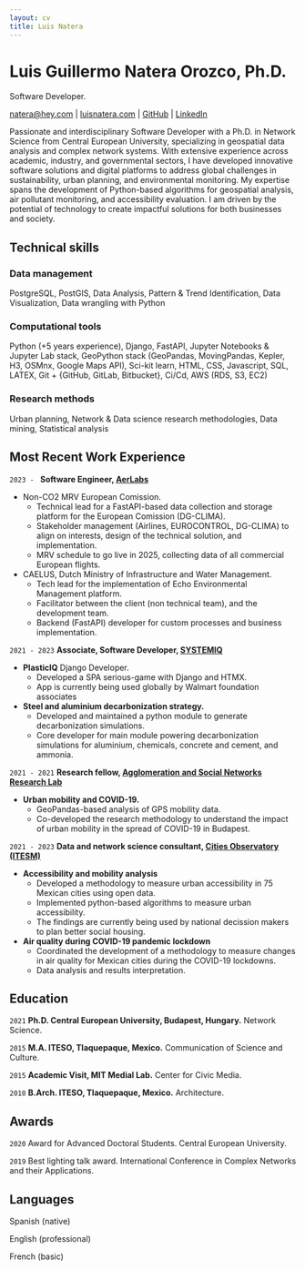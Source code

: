 ```yaml
---
layout: cv
title: Luis Natera
---
```

# Luis Guillermo Natera Orozco, Ph.D.
Software Developer.

<div id="webaddress">
<a href="mailto:natera@hey.com">natera@hey.com</a>
| <a href="https://luisnatera.com">luisnatera.com</a>
| <a href="https://github.com/nateraluis">GitHub</a>
| <a href="https://linkedin.com/in/natera">LinkedIn</a>
</div>


Passionate and interdisciplinary Software Developer with a Ph.D. in Network Science from Central European University, specializing in geospatial data analysis and complex network systems. With extensive experience across academic, industry, and governmental sectors, I have developed innovative software solutions and digital platforms to address global challenges in sustainability, urban planning, and environmental monitoring. My expertise spans the development of Python-based algorithms for geospatial analysis, air pollutant monitoring, and accessibility evaluation. I am driven by the potential of technology to create impactful solutions for both businesses and society.

## Technical skills

### Data management

PostgreSQL, PostGIS, Data Analysis, Pattern & Trend Identification, Data Visualization, Data wrangling with Python


### Computational tools

Python (+5 years experience), Django, FastAPI, Jupyter Notebooks & Jupyter Lab stack, GeoPython stack (GeoPandas, MovingPandas, Kepler, H3, OSMnx, Google Maps API), Sci-kit learn, HTML, CSS, Javascript, SQL, LATEX, Git + {GitHub, GitLab, Bitbucket}, Ci/Cd, AWS (RDS, S3, EC2)

### Research methods

Urban planning, Network & Data science research methodologies, Data mining, Statistical analysis


## Most Recent Work Experience

`2023 - `
__Software Engineer, [AerLabs](https://www.aerlabs.com)__

- Non-CO2 MRV European Comission.
	- Technical lead for a FastAPI-based data collection and storage platform for the European Comission (DG-CLIMA). 
	- Stakeholder management (Airlines, EUROCONTROL, DG-CLIMA) to align on interests, design of the technical solution, and implementation.
	- MRV schedule to go live in 2025, collecting data of all commercial European flights.
- CAELUS, Dutch Ministry of Infrastructure and Water Management.
	- Tech lead for the implementation of Echo Environmental Management platform. 
	- Facilitator between the client (non technical team), and the development team.
	- Backend (FastAPI) developer for custom processes and business implementation. 

`2021 - 2023`
__Associate, Software Developer, [SYSTEMIQ](https://www.systemiq.earth)__

- **PlasticIQ** Django Developer.
	- Developed a SPA serious-game with Django and HTMX.
	- App is currently being used globally by Walmart foundation associates
- **Steel and aluminium decarbonization strategy.**
	- Developed and maintained a python module to generate decarbonization simulations. 
	- Core developer for main module powering decarbonization simulations for aluminium, chemicals, concrete and cement, and ammonia.

`2021 - 2021`
__Research fellow, [Agglomeration and Social Networks Research Lab](https://anet.krtk.mta.hu/)__

- **Urban mobility and COVID-19.** 
	- GeoPandas-based analysis of GPS mobility data.
	- Co-developed the research methodology to understand the impact of urban mobility in the spread of COVID-19 in Budapest.

`2021 - 2023`
__Data and network science consultant, [Cities Observatory (ITESM)](https://observatoriodeciudades.mx/)__

- **Accessibility and mobility analysis**
	- Developed a methodology to measure urban accessibility in 75 Mexican cities using open data.
	- Implemented python-based algorithms to measure urban accessibility.
	- The findings are currently being used by national decission makers to plan better social housing.
- **Air quality during COVID-19 pandemic lockdown** 
	- Coordinated the development of a methodology to measure changes in air quality for Mexican cities during the COVID-19 lockdowns.
	- Data analysis and results interpretation.

## Education

`2021`
__Ph.D. Central European University, Budapest, Hungary.__ Network Science.

`2015`
__M.A. ITESO, Tlaquepaque, Mexico.__ Communication of Science and Culture.

`2015`
__Academic Visit, MIT Medial Lab.__ Center for Civic Media.

`2010`
__B.Arch. ITESO, Tlaquepaque, Mexico.__ Architecture.

## Awards

`2020`
Award for Advanced Doctoral Students. Central European University.

`2019`
Best lighting talk award. International Conference in Complex Networks and their Applications.

## Languages

Spanish (native)

English (professional)

French (basic)



<!-- ### Footer Last updated: October 2024 -->



